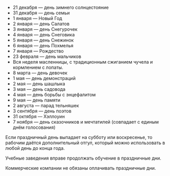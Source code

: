 * 21 декабря — день зимнего солнцестояние
* 31 декабря — день семьи
* 1 января — Новый Год
* 2 января — день Салатов
* 3 января — день Снегурочек
* 4 января — день Снеговика
* 5 января — день Снежинок
* 6 января — день Похмелья
* 7 января — Рождество
* 23 февраля — день мальчиков
* Вся неделя масленницы, с традиционным сжиганием чучела и кормлением с лопаты. 
* 8 марта — день девочек
* 1 мая — день демонстраций
* 2 мая — день шашлыка
* 3 мая — день садовода
* 4 мая — день борьбы с энцефалитом
* 9 мая — день памяти
* 2 августа — парад тельняшек
* 3 сентября — день поэтов
* 31 октября — Хэллоуин
* 7 ноября — день сказочников и мечтатилей (совпадает с единым днём голосования)

Если праздничный день выпадает на субботу или воскресенье, то рабочим даётся дополнительный отгул, который можно использовать в любой день до конца года.

Учебные заведения вправе продолжать обучение в праздничные дни.

Коммерческие компании не обязаны оплачивать праздничные дни.
